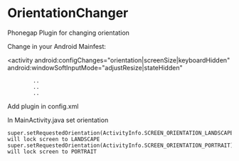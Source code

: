 OrientationChanger
==================

Phonegap Plugin for changing orientation


Change in your Android Mainfest:


<activity
            android:configChanges="orientation|screenSize|keyboardHidden"
            android:windowSoftInputMode="adjustResize|stateHidden"
            
            ..
            ..
            ..
 </activity>
 
 
 
 Add plugin in config.xml
 
  <plugin name="OrientationChanger" value="com.vickygonsalves.OrientationChanger.OrientationChanger" />



In MainActivity.java set orientation

	super.setRequestedOrientation(ActivityInfo.SCREEN_ORIENTATION_LANDSCAPE);//This will lock screen to LANDSCAPE
	super.setRequestedOrientation(ActivityInfo.SCREEN_ORIENTATION_PORTRAIT);//This will lock screen to PORTRAIT
